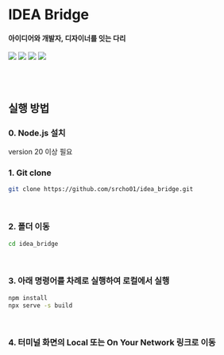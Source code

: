 # IDEA Bridge
#### 아이디어와 개발자, 디자이너를 잇는 다리 

<p display="inline-block">
    <img src=https://img.shields.io/badge/React-20232A?style=for-the-badge&logo=react&logoColor=61DAFB>
    <img src=https://img.shields.io/badge/javascript-%23323330.svg?style=for-the-badge&logo=javascript&logoColor=%23F7DF1E>
    <img src=https://img.shields.io/badge/css3-%231572B6.svg?style=for-the-badge&logo=css3&logoColor=white>
    <img src=https://img.shields.io/badge/Visual%20Studio%20Code-0078d7.svg?style=for-the-badge&logo=visual-studio-code&logoColor=white>
</p>
<br/><br/>

## 실행 방법
### 0. Node.js 설치
version 20 이상 필요
<br/>

### 1. Git clone
```bash
git clone https://github.com/srcho01/idea_bridge.git
```
<br/>

### 2. 폴더 이동
```bash
cd idea_bridge
```
<br/>

### 3. 아래 명령어를 차례로 실행하여 로컬에서 실행
```bash
npm install
npx serve -s build
```
<br/>

### 4. 터미널 화면의 Local 또는 On Your Network 링크로 이동